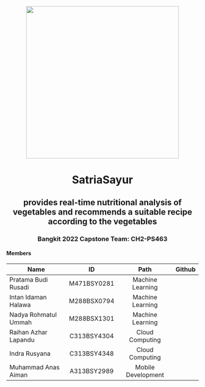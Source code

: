 <p align="center">
  <img align="center" width="400" src="/profile/img/landscape-01-01_small.png" />
</p>
<h1 align="center">SatriaSayur</h1>
<h2 align="center">provides real-time nutritional analysis of vegetables and recommends a suitable recipe according to the vegetables</h2>

<h3 align="center">Bangkit 2022 Capstone Team: CH2-PS463</h3>

#### Members
| Name                  | ID            | Path                | Github                                              |
| --------------------- |:-------------:|:-------------------:|:---------------------------------------------------:|
| Pratama Budi Rusadi   | M471BSY0281    | Machine Learning   |            |
| Intan Idaman Halawa   | M288BSX0794    | Machine Learning   |         |
| Nadya Rohmatul Ummah  | M288BSX1301    | Machine Learning   |              |
| Raihan Azhar Lapandu  | C313BSY4304    | Cloud Computing    |       |
| Indra Rusyana         | C313BSY4348    | Cloud Computing    |  |
| Muhammad Anas Aiman   | A313BSY2989    | Mobile Development |          |
